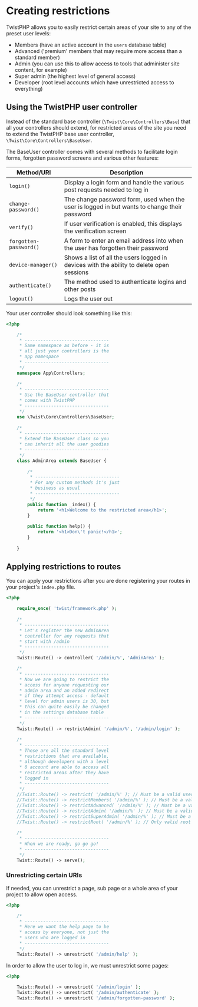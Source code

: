 # Creating restrictions

TwistPHP allows you to easily restrict certain areas of your site to any of the preset user levels:

* Members (have an active account in the `users` database table)
* Advanced ('premium' members that may require more access than a standard member)
* Admin (you can use this to allow access to tools that administer site content, for example)
* Super admin (the highest level of general access)
* Developer (root level accounts which have unrestricted access to everything)

## Using the TwistPHP user controller

Instead of the standard base controller (`\Twist\Core\Controllers\Base`) that all your controllers should extend, for restricted areas of the site you need to extend the TwistPHP base user controller, `\Twist\Core\Controllers\BaseUser`.

The BaseUser controller comes with several methods to facilitate login forms, forgotten password screens and various other features:

| Method/URI             | Description                                                                                  |
| ---------------------- | -------------------------------------------------------------------------------------------- |
| `login()`              | Display a login form and handle the various post requests needed to log in                   |
| `change-password()`    | The change password form, used when the user is logged in but wants to change their password |
| `verify()`             | If user verification is enabled, this displays the verification screen                       |
| `forgotten-password()` | A form to enter an email address into when the user has forgotten their password             |
| `device-manager()`     | Shows a list of all the users logged in devices with the ability to delete open sessions     |
| `authenticate()`       | The method used to authenticate logins and other posts                                       |
| `logout()`             | Logs the user out                                                                            |

Your user controller should look something like this:

```php
<?php

    /*
     * --------------------------------
     * Same namespace as before - it is
     * all just your controllers is the
     * app namespace
     * --------------------------------
     */
    namespace App\Controllers;
    
    /*
     * --------------------------------
     * Use the BaseUser controller that
     * comes with TwistPHP
     * --------------------------------
     */
    use \Twist\Core\Controllers\BaseUser;
    
    /*
     * --------------------------------
     * Extend the BaseUser class so you
     * can inherit all the user goodies
     * --------------------------------
     */
    class AdminArea extends BaseUser {
    
        /*
         * --------------------------------
         * For any custom methods it's just
         * business as usual
         * --------------------------------
         */
        public function _index() {
            return '<h1>Welcome to the restricted area</h1>';
        }
    
        public function help() {
            return '<h1>Don\'t panic!</h1>';
        }
        
    }
```

## Applying restrictions to routes

You can apply your restrictions after you are done registering your routes in your project's `index.php` file. 


```php
<?php

    require_once( 'twist/framework.php' );
    
    /*
     * --------------------------------
     * Let's register the new AdminArea
     * controller for any requests that
     * start with /admin
     * --------------------------------
     */
    Twist::Route() -> controller( '/admin/%', 'AdminArea' );

    /*
     * --------------------------------
     * Now we are going to restrict the
     * access for anyone requesting our
     * admin area and an added redirect
     * if they attempt access - default
     * level for admin users is 30, but
     * this can quite easily be changed
     * in the settings database table
     * --------------------------------
     */
    Twist::Route() -> restrictAdmin( '/admin/%', '/admin/login' );
    
    /*
     * --------------------------------
     * These are all the standard level
     * restrictions that are available,
     * although developers with a level
     * 0 account are able to access all
     * restricted areas after they have
     * logged in
     * --------------------------------
     */
    //Twist::Route() -> restrict( '/admin/%' ); // Must be a valid user
    //Twist::Route() -> restrictMembers( '/admin/%' ); // Must be a valid user, at least level 10
    //Twist::Route() -> restrictAdvanced( '/admin/%' ); // Must be a valid user, at least level 20
    //Twist::Route() -> restrictAdmin( '/admin/%' ); // Must be a valid user, at least level 30
    //Twist::Route() -> restrictSuperAdmin( '/admin/%' ); // Must be a valid user, at least level 40
    //Twist::Route() -> restrictRoot( '/admin/%' ); // Only valid root users (level 0) can access
    
    /*
     * --------------------------------
     * When we are ready, go go go!
     * --------------------------------
     */
    Twist::Route() -> serve();
```

### Unrestricting certain URIs

If needed, you can unrestrict a page, sub page or a whole area of your project to allow open access.

```php
<?php

    /*
     * --------------------------------
     * Here we want the help page to be
     * access by everyone, not just the
     * users who are logged in
     * --------------------------------
     */
    Twist::Route() -> unrestrict( '/admin/help' );
```

In order to allow the user to log in, we must unrestrict some pages:

```php
<?php
    
    Twist::Route() -> unrestrict( '/admin/login' );
    Twist::Route() -> unrestrict( '/admin/authenticate' );
    Twist::Route() -> unrestrict( '/admin/forgotten-password' );
```